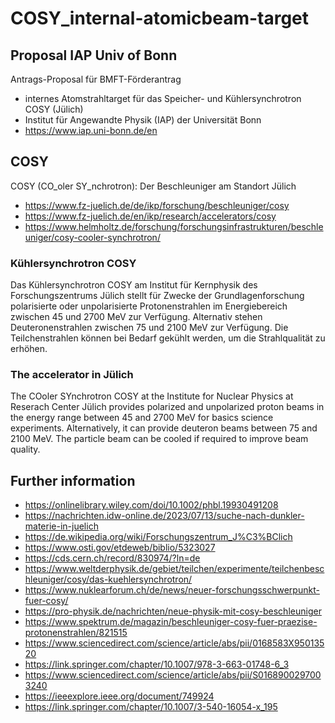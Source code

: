 # COSY_internal-atomicbeam-target

## Proposal IAP Univ of Bonn 
Antrags-Proposal für BMFT-Förderantrag 
- internes Atomstrahltarget für das Speicher- und Kühlersynchrotron COSY (Jülich) 
- Institut für Angewandte Physik (IAP) der Universität Bonn
- https://www.iap.uni-bonn.de/en

## COSY
COSY (CO_oler SY_nchrotron): Der Beschleuniger am Standort Jülich
- https://www.fz-juelich.de/de/ikp/forschung/beschleuniger/cosy
- https://www.fz-juelich.de/en/ikp/research/accelerators/cosy
- https://www.helmholtz.de/forschung/forschungsinfrastrukturen/beschleuniger/cosy-cooler-synchrotron/

### Kühlersynchrotron COSY
Das Kühlersynchrotron COSY am Institut für Kernphysik des Forschungszentrums Jülich stellt für Zwecke der Grundlagenforschung polarisierte 
oder unpolarisierte Protonenstrahlen im Energiebereich zwischen 45 und 2700 MeV zur Verfügung. Alternativ stehen Deuteronenstrahlen zwischen
75 und 2100 MeV zur Verfügung. Die Teilchenstrahlen können bei Bedarf gekühlt werden, um die Strahlqualität zu erhöhen.

### The accelerator in Jülich
The COoler SYnchrotron COSY at the Institute for Nuclear Physics at Reserach Center Jülich provides polarized and unpolarized proton beams
in the energy range between 45 and 2700 MeV for basics science experiments. Alternatively, it can provide deuteron beams between 75 and 
2100 MeV. The particle beam can be cooled if required to improve beam quality.

## Further information
- https://onlinelibrary.wiley.com/doi/10.1002/phbl.19930491208
- https://nachrichten.idw-online.de/2023/07/13/suche-nach-dunkler-materie-in-juelich
- https://de.wikipedia.org/wiki/Forschungszentrum_J%C3%BClich
- https://www.osti.gov/etdeweb/biblio/5323027
- https://cds.cern.ch/record/830974/?ln=de
- https://www.weltderphysik.de/gebiet/teilchen/experimente/teilchenbeschleuniger/cosy/das-kuehlersynchrotron/
- https://www.nuklearforum.ch/de/news/neuer-forschungsschwerpunkt-fuer-cosy/
- https://pro-physik.de/nachrichten/neue-physik-mit-cosy-beschleuniger
- https://www.spektrum.de/magazin/beschleuniger-cosy-fuer-praezise-protonenstrahlen/821515
- https://www.sciencedirect.com/science/article/abs/pii/0168583X95013520
- https://link.springer.com/chapter/10.1007/978-3-663-01748-6_3
- https://www.sciencedirect.com/science/article/abs/pii/S0168900297003240
- https://ieeexplore.ieee.org/document/749924
- https://link.springer.com/chapter/10.1007/3-540-16054-x_195
  


 


